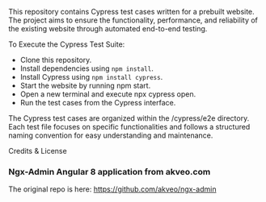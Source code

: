 This repository contains Cypress test cases written for a prebuilt website. The project aims to ensure the functionality, performance, and reliability of the existing website through automated end-to-end testing.

To Execute the Cypress Test Suite:

- Clone this repository. 
- Install dependencies using `npm install`.
- Install Cypress using `npm install cypress`.
- Start the website by running npm start.
- Open a new terminal and execute npx cypress open.
- Run the test cases from the Cypress interface.

The Cypress test cases are organized within the /cypress/e2e directory. Each test file focuses on specific functionalities and follows a structured naming convention for easy understanding and maintenance.

Credits & License
### Ngx-Admin Angular 8 application from akveo.com

The original repo is here: https://github.com/akveo/ngx-admin
